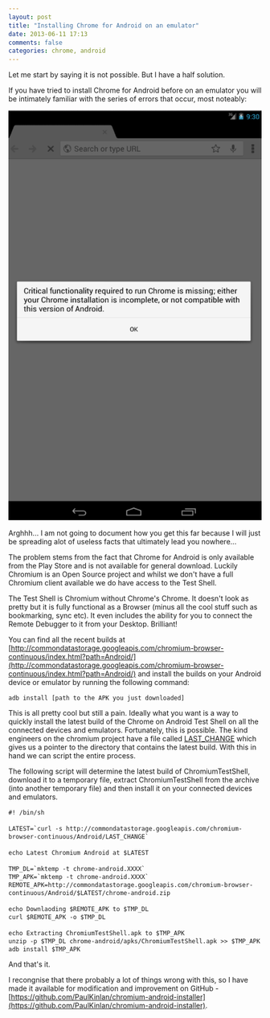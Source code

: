 ```yaml
---
layout: post
title: "Installing Chrome for Android on an emulator"
date: 2013-06-11 17:13
comments: false
categories: chrome, android
---
```

Let me start by saying it is not possible.  But I have a half solution.

If you have tried to install Chrome for Android before on an emulator you will be intimately familiar with the series of errors that occur, most noteably:

<img src="/images/chromeandroidfail.png" />

Arghhh... I am not going to document how you get this far because I will just be spreading alot of useless facts that ultimately lead you nowhere...

The problem stems from the fact that Chrome for Android is only available from the Play Store and is not available for general download.  Luckily Chromium is an Open Source project and whilst we don't have a full Chromium client available we do have access to the Test Shell.

The Test Shell is Chromium without Chrome's Chrome.  It doesn't look as pretty but it is fully functional as a Browser (minus all the cool stuff such as bookmarking, sync etc).  It even includes the ability for you to connect the Remote Debugger to it from your Desktop. Brilliant!

You can find all the recent builds at [http://commondatastorage.googleapis.com/chromium-browser-continuous/index.html?path=Android/](http://commondatastorage.googleapis.com/chromium-browser-continuous/index.html?path=Android/) and install the builds on your Android device or emulator by running the following command:

    adb install [path to the APK you just downloaded]

This is all pretty cool but still a pain.  Ideally what you want is a way to quickly install the latest build of the Chrome on Android Test Shell on all the connected devices and emulators.  Fortunately, this is possible.  The kind engineers on the chromium project have a file called [LAST_CHANGE](http://commondatastorage.googleapis.com/chromium-browser-continuous/Android/LAST_CHANGE) which gives us a pointer to the directory that contains the latest build.  With this in hand we can script the entire process.

The following script will determine the latest build of ChromiumTestShell, download it to a temporary file, extract ChromiumTestShell from the archive (into another temporary file) and then install it on your connected devices and emulators.

    #! /bin/sh

    LATEST=`curl -s http://commondatastorage.googleapis.com/chromium-browser-continuous/Android/LAST_CHANGE`

    echo Latest Chromium Android at $LATEST

    TMP_DL=`mktemp -t chrome-android.XXXX`
    TMP_APK=`mktemp -t chrome-android.XXXX`
    REMOTE_APK=http://commondatastorage.googleapis.com/chromium-browser-continuous/Android/$LATEST/chrome-android.zip
     
    echo Downlaoding $REMOTE_APK to $TMP_DL
    curl $REMOTE_APK -o $TMP_DL
     
    echo Extracting ChromiumTestShell.apk to $TMP_APK
    unzip -p $TMP_DL chrome-android/apks/ChromiumTestShell.apk >> $TMP_APK
    adb install $TMP_APK

And that's it.

I recongnise that there probably a lot of things wrong with this, so I have made it available for modification and improvement on GitHub - [https://github.com/PaulKinlan/chromium-android-installer](https://github.com/PaulKinlan/chromium-android-installer).
